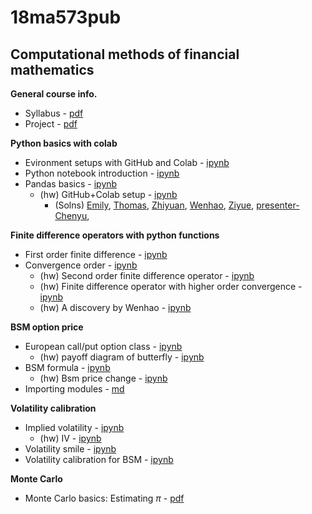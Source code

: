# 18ma573pub
## Computational methods of financial mathematics

__General course info.__
- Syllabus - [pdf](doc/syllabus_v01.pdf)
- Project - [pdf](doc/capstone.pdf)

__Python basics with colab__
- Evironment setups with GitHub and Colab - [ipynb](src/first_notebook_v01.ipynb)
- Python notebook introduction - [ipynb](src/python_notebook.ipynb)
- Pandas basics - [ipynb](src/pandas_basics_v01.ipynb)
  - (hw) GitHub+Colab setup - [ipynb](src/hw_github_colab.ipynb)
    - (Solns)
      [Emily](https://github.com/hechen2020/19ma573HuixinChen),
      [Thomas](https://github.com/TALeonard/19ma573thomasleonard),
      [Zhiyuan](https://github.com/ZhyShe/18ma573ZhiyuanShe),
      [Wenhao](https://github.com/wqiu96/19ma573WenhaoQIU),
      [Ziyue](https://github.com/ZiyueNie/19ma573ZiyueNie),
      [presenter-Chenyu](https://github.com/wuchenyu38/18ma573chenyuwu),

__Finite difference operators with python functions__
- First order finite difference - [ipynb](src/first_fd_v01.ipynb)
- Convergence order - [ipynb](src/ffd_convergence_rate_v01.ipynb)
  - (hw) Second order finite difference operator - [ipynb](src/second_fd_v01.ipynb) 
  - (hw) Finite difference operator with higher order convergence - [ipynb](src/ex_fd_v01.ipynb)
  - (hw) A discovery by Wenhao - [ipynb](https://nbviewer.jupyter.org/github/songqsh/18ma573pub/blob/master/src/fd_ex_01.ipynb)

__BSM option price__
- European call/put option class - [ipynb](src/european_options_class.ipynb)
  - (hw) payoff diagram of butterfly - 
  [ipynb](src/option_combinations.ipynb)
- BSM formula - [ipynb](src/bsm_formula_v01.ipynb)
  - (hw) Bsm price change - [ipynb](src/bsm_price_change.ipynb)
- Importing modules - [md](src/import_modules.md)

__Volatility calibration__

- Implied volatility - [ipynb](src/implied_vol_v01.ipynb)
  - (hw) IV - [ipynb](src/hw_implied_vol.ipynb)
- Volatility smile - [ipynb](src/vol_smile.ipynb)
- Volatility calibration for BSM - [ipynb](src/bsm_calibration.ipynb)

__Monte Carlo__
- Monte Carlo basics: Estimating $\pi$ - [pdf](doc/pi_mc_02.pdf)
